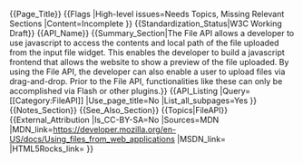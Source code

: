 {{Page_Title}}
{{Flags
|High-level issues=Needs Topics, Missing Relevant Sections
|Content=Incomplete
}}
{{Standardization_Status|W3C Working Draft}}
{{API_Name}}
{{Summary_Section|The File API allows a developer to use javascript to access the contents and local path of the file uploaded from the input file widget. This enables the developer to build a javascript frontend that allows the website to show a preview of the file uploaded. By using the File API, the developer can also enable a user to upload files via drag-and-drop. Prior to the File API, functionalities like these can only be accomplished via Flash or other plugins.}}
{{API_Listing
|Query=[[Category:FileAPI]]
|Use_page_title=No
|List_all_subpages=Yes
}}
{{Notes_Section}}
{{See_Also_Section}}
{{Topics|FileAPI}}
{{External_Attribution
|Is_CC-BY-SA=No
|Sources=MDN
|MDN_link=https://developer.mozilla.org/en-US/docs/Using_files_from_web_applications
|MSDN_link=
|HTML5Rocks_link=
}}